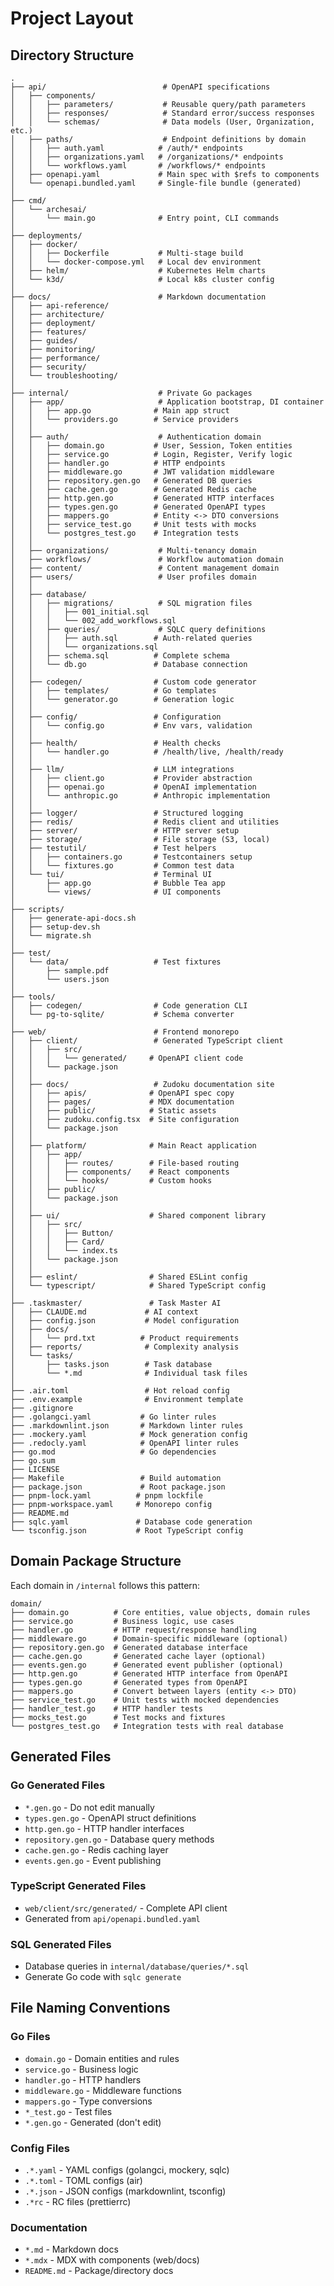 # Project Layout

## Directory Structure

```text
.
├── api/                          # OpenAPI specifications
│   ├── components/
│   │   ├── parameters/           # Reusable query/path parameters
│   │   ├── responses/            # Standard error/success responses
│   │   └── schemas/              # Data models (User, Organization, etc.)
│   ├── paths/                    # Endpoint definitions by domain
│   │   ├── auth.yaml            # /auth/* endpoints
│   │   ├── organizations.yaml   # /organizations/* endpoints
│   │   └── workflows.yaml       # /workflows/* endpoints
│   ├── openapi.yaml             # Main spec with $refs to components
│   └── openapi.bundled.yaml     # Single-file bundle (generated)
│
├── cmd/
│   └── archesai/
│       └── main.go              # Entry point, CLI commands
│
├── deployments/
│   ├── docker/
│   │   ├── Dockerfile           # Multi-stage build
│   │   └── docker-compose.yml   # Local dev environment
│   ├── helm/                    # Kubernetes Helm charts
│   └── k3d/                     # Local k8s cluster config
│
├── docs/                        # Markdown documentation
│   ├── api-reference/
│   ├── architecture/
│   ├── deployment/
│   ├── features/
│   ├── guides/
│   ├── monitoring/
│   ├── performance/
│   ├── security/
│   └── troubleshooting/
│
├── internal/                    # Private Go packages
│   ├── app/                     # Application bootstrap, DI container
│   │   ├── app.go              # Main app struct
│   │   └── providers.go        # Service providers
│   │
│   ├── auth/                    # Authentication domain
│   │   ├── domain.go           # User, Session, Token entities
│   │   ├── service.go          # Login, Register, Verify logic
│   │   ├── handler.go          # HTTP endpoints
│   │   ├── middleware.go       # JWT validation middleware
│   │   ├── repository.gen.go   # Generated DB queries
│   │   ├── cache.gen.go        # Generated Redis cache
│   │   ├── http.gen.go         # Generated HTTP interfaces
│   │   ├── types.gen.go        # Generated OpenAPI types
│   │   ├── mappers.go          # Entity <-> DTO conversions
│   │   ├── service_test.go     # Unit tests with mocks
│   │   └── postgres_test.go    # Integration tests
│   │
│   ├── organizations/           # Multi-tenancy domain
│   ├── workflows/               # Workflow automation domain
│   ├── content/                 # Content management domain
│   ├── users/                   # User profiles domain
│   │
│   ├── database/
│   │   ├── migrations/          # SQL migration files
│   │   │   ├── 001_initial.sql
│   │   │   └── 002_add_workflows.sql
│   │   ├── queries/             # SQLC query definitions
│   │   │   ├── auth.sql        # Auth-related queries
│   │   │   └── organizations.sql
│   │   ├── schema.sql          # Complete schema
│   │   └── db.go               # Database connection
│   │
│   ├── codegen/                # Custom code generator
│   │   ├── templates/          # Go templates
│   │   └── generator.go        # Generation logic
│   │
│   ├── config/                 # Configuration
│   │   └── config.go           # Env vars, validation
│   │
│   ├── health/                 # Health checks
│   │   └── handler.go          # /health/live, /health/ready
│   │
│   ├── llm/                    # LLM integrations
│   │   ├── client.go           # Provider abstraction
│   │   ├── openai.go           # OpenAI implementation
│   │   └── anthropic.go        # Anthropic implementation
│   │
│   ├── logger/                 # Structured logging
│   ├── redis/                  # Redis client and utilities
│   ├── server/                 # HTTP server setup
│   ├── storage/                # File storage (S3, local)
│   ├── testutil/               # Test helpers
│   │   ├── containers.go       # Testcontainers setup
│   │   └── fixtures.go         # Common test data
│   └── tui/                    # Terminal UI
│       ├── app.go              # Bubble Tea app
│       └── views/              # UI components
│
├── scripts/
│   ├── generate-api-docs.sh
│   ├── setup-dev.sh
│   └── migrate.sh
│
├── test/
│   └── data/                   # Test fixtures
│       ├── sample.pdf
│       └── users.json
│
├── tools/
│   ├── codegen/                # Code generation CLI
│   └── pg-to-sqlite/           # Schema converter
│
├── web/                        # Frontend monorepo
│   ├── client/                 # Generated TypeScript client
│   │   ├── src/
│   │   │   └── generated/     # OpenAPI client code
│   │   └── package.json
│   │
│   ├── docs/                   # Zudoku documentation site
│   │   ├── apis/              # OpenAPI spec copy
│   │   ├── pages/             # MDX documentation
│   │   ├── public/            # Static assets
│   │   ├── zudoku.config.tsx  # Site configuration
│   │   └── package.json
│   │
│   ├── platform/              # Main React application
│   │   ├── app/
│   │   │   ├── routes/        # File-based routing
│   │   │   ├── components/    # React components
│   │   │   └── hooks/         # Custom hooks
│   │   ├── public/
│   │   └── package.json
│   │
│   ├── ui/                    # Shared component library
│   │   ├── src/
│   │   │   ├── Button/
│   │   │   ├── Card/
│   │   │   └── index.ts
│   │   └── package.json
│   │
│   ├── eslint/                # Shared ESLint config
│   └── typescript/            # Shared TypeScript config
│
├── .taskmaster/               # Task Master AI
│   ├── CLAUDE.md             # AI context
│   ├── config.json           # Model configuration
│   ├── docs/
│   │   └── prd.txt          # Product requirements
│   ├── reports/              # Complexity analysis
│   └── tasks/
│       ├── tasks.json        # Task database
│       └── *.md              # Individual task files
│
├── .air.toml                 # Hot reload config
├── .env.example              # Environment template
├── .gitignore
├── .golangci.yaml           # Go linter rules
├── .markdownlint.json       # Markdown linter rules
├── .mockery.yaml            # Mock generation config
├── .redocly.yaml            # OpenAPI linter rules
├── go.mod                   # Go dependencies
├── go.sum
├── LICENSE
├── Makefile                 # Build automation
├── package.json             # Root package.json
├── pnpm-lock.yaml          # pnpm lockfile
├── pnpm-workspace.yaml     # Monorepo config
├── README.md
├── sqlc.yaml               # Database code generation
└── tsconfig.json           # Root TypeScript config
```

## Domain Package Structure

Each domain in `/internal` follows this pattern:

```text
domain/
├── domain.go          # Core entities, value objects, domain rules
├── service.go         # Business logic, use cases
├── handler.go         # HTTP request/response handling
├── middleware.go      # Domain-specific middleware (optional)
├── repository.gen.go  # Generated database interface
├── cache.gen.go       # Generated cache layer (optional)
├── events.gen.go      # Generated event publisher (optional)
├── http.gen.go        # Generated HTTP interface from OpenAPI
├── types.gen.go       # Generated types from OpenAPI
├── mappers.go         # Convert between layers (entity <-> DTO)
├── service_test.go    # Unit tests with mocked dependencies
├── handler_test.go    # HTTP handler tests
├── mocks_test.go      # Test mocks and fixtures
└── postgres_test.go   # Integration tests with real database
```

## Generated Files

### Go Generated Files

- `*.gen.go` - Do not edit manually
- `types.gen.go` - OpenAPI struct definitions
- `http.gen.go` - HTTP handler interfaces
- `repository.gen.go` - Database query methods
- `cache.gen.go` - Redis caching layer
- `events.gen.go` - Event publishing

### TypeScript Generated Files

- `web/client/src/generated/` - Complete API client
- Generated from `api/openapi.bundled.yaml`

### SQL Generated Files

- Database queries in `internal/database/queries/*.sql`
- Generate Go code with `sqlc generate`

## File Naming Conventions

### Go Files

- `domain.go` - Domain entities and rules
- `service.go` - Business logic
- `handler.go` - HTTP handlers
- `middleware.go` - Middleware functions
- `mappers.go` - Type conversions
- `*_test.go` - Test files
- `*.gen.go` - Generated (don't edit)

### Config Files

- `.*.yaml` - YAML configs (golangci, mockery, sqlc)
- `.*.toml` - TOML configs (air)
- `.*.json` - JSON configs (markdownlint, tsconfig)
- `.*rc` - RC files (prettierrc)

### Documentation

- `*.md` - Markdown docs
- `*.mdx` - MDX with components (web/docs)
- `README.md` - Package/directory docs
